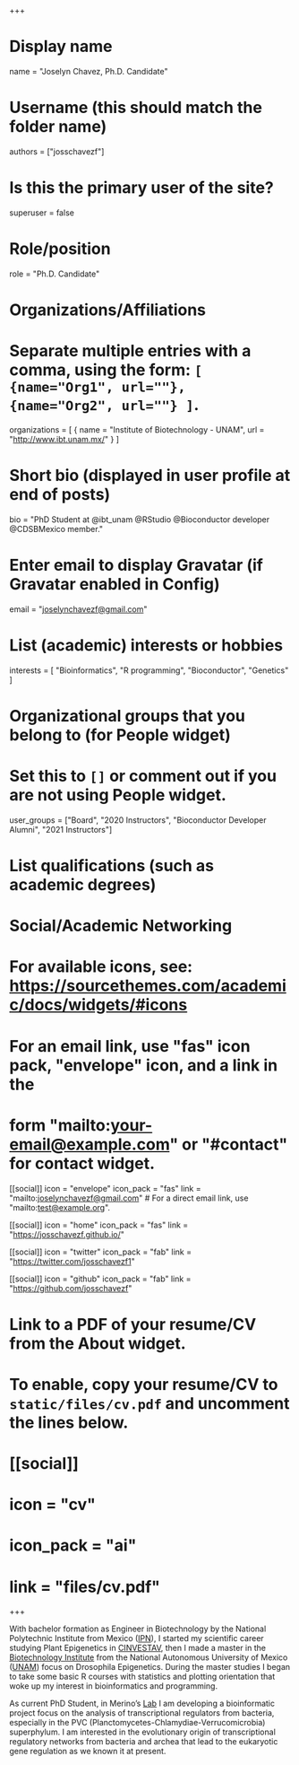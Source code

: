 +++
# Display name
name = "Joselyn Chavez, Ph.D. Candidate"

# Username (this should match the folder name)
authors = ["josschavezf"]

# Is this the primary user of the site?
superuser = false

# Role/position
role = "Ph.D. Candidate"

# Organizations/Affiliations
#   Separate multiple entries with a comma, using the form: `[ {name="Org1", url=""}, {name="Org2", url=""} ]`.
organizations = [ { name = "Institute of Biotechnology - UNAM", url = "http://www.ibt.unam.mx/" } ]

# Short bio (displayed in user profile at end of posts)
bio = "PhD Student at @ibt_unam @RStudio @Bioconductor developer @CDSBMexico member."

# Enter email to display Gravatar (if Gravatar enabled in Config)
email = "joselynchavezf@gmail.com"

# List (academic) interests or hobbies
interests = [
  "Bioinformatics",
  "R programming",
  "Bioconductor",
  "Genetics"
]

# Organizational groups that you belong to (for People widget)
#   Set this to `[]` or comment out if you are not using People widget.
user_groups = ["Board", "2020 Instructors", "Bioconductor Developer Alumni", "2021 Instructors"]

# List qualifications (such as academic degrees)

# Social/Academic Networking
# For available icons, see: https://sourcethemes.com/academic/docs/widgets/#icons
#   For an email link, use "fas" icon pack, "envelope" icon, and a link in the
#   form "mailto:your-email@example.com" or "#contact" for contact widget.

[[social]]
  icon = "envelope"
  icon_pack = "fas"
  link = "mailto:joselynchavezf@gmail.com"  # For a direct email link, use "mailto:test@example.org".

[[social]]
  icon = "home"
  icon_pack = "fas"
  link = "https://josschavezf.github.io/"

[[social]]
  icon = "twitter"
  icon_pack = "fab"
  link = "https://twitter.com/josschavezf1"

[[social]]
  icon = "github"
  icon_pack = "fab"
  link = "https://github.com/josschavezf"

# Link to a PDF of your resume/CV from the About widget.
# To enable, copy your resume/CV to `static/files/cv.pdf` and uncomment the lines below.
# [[social]]
#   icon = "cv"
#   icon_pack = "ai"
#   link = "files/cv.pdf"

+++

With bachelor formation as Engineer in Biotechnology by the National Polytechnic Institute from Mexico ([IPN](http://www.upiig.ipn.mx/)), I started my scientific career studying Plant Epigenetics in [CINVESTAV](http://www.ira.cinvestav.mx/), then I made a master in the [Biotechnology Institute](http://www.ibt.unam.mx/) from the National Autonomous University of Mexico ([UNAM](http://www.unam.mx/)) focus on Drosophila Epigenetics. During the master studies I began to take some basic R courses with statistics and plotting orientation that woke up my interest in bioinformatics and programming.

As current PhD Student, in Merino’s [Lab](http://www.ibt.unam.mx/server/PRG.base?tipo:doc,dir:PRG.grupo,par:Gep,tit:_Grupo_del__Dr._Enrique_Merino) I am developing a bioinformatic project focus on the analysis of transcriptional regulators from bacteria, especially in the PVC (Planctomycetes-Chlamydiae-Verrucomicrobia) superphylum. I am interested in the evolutionary origin of transcriptional regulatory networks from bacteria and archea that lead to the eukaryotic gene regulation as we known it at present.
